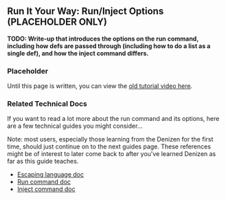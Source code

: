 Run It Your Way: Run/Inject Options (PLACEHOLDER ONLY)
-----------------------------------

**TODO: Write-up that introduces the options on the run command, including how defs are passed through (including how to do a list as a single def), and how the inject command differs.**

### Placeholder

Until this page is written, you can view the [old tutorial video here](https://one.denizenscript.com/denizen/vids/Run%20And%20Inject).

### Related Technical Docs

If you want to read a lot more about the run command and its options, here are a few technical guides you might consider...

Note: most users, especially those learning from the Denizen for the first time, should just continue on to the next guides page. These references might be of interest to later come back to after you've learned Denizen as far as this guide teaches.

- [Escaping language doc](https://one.denizenscript.com/denizen/lngs/property%20escaping)
- [Run command doc](https://one.denizenscript.com/denizen/cmds/run)
- [Inject command doc](https://one.denizenscript.com/denizen/cmds/inject)
